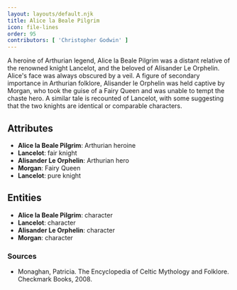 ```yaml
---
layout: layouts/default.njk
title: Alice la Beale Pilgrim
icon: file-lines
order: 95
contributors: [ 'Christopher Godwin' ]
---
```

A heroine of Arthurian legend, Alice la Beale Pilgrim was a distant relative of the renowned knight Lancelot, and the beloved of Alisander Le Orphelin. Alice's face was always obscured by a veil. A figure of secondary importance in Arthurian folklore, Alisander le Orphelin was held captive by Morgan, who took the guise of a Fairy Queen and was unable to tempt the chaste hero. A similar tale is recounted of Lancelot, with some suggesting that the two knights are identical or comparable characters.

## Attributes

- **Alice la Beale Pilgrim**: Arthurian heroine
- **Lancelot**: fair knight
- **Alisander Le Orphelin**: Arthurian hero
- **Morgan**: Fairy Queen
- **Lancelot**: pure knight

## Entities

- **Alice la Beale Pilgrim**: character
- **Lancelot**: character
- **Alisander Le Orphelin**: character
- **Morgan**: character

### Sources

- Monaghan, Patricia. The Encyclopedia of Celtic Mythology and Folklore. Checkmark Books, 2008.

